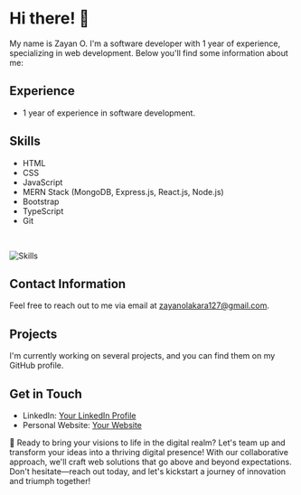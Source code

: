 # Hi there! 👋

My name is Zayan O. I'm a software developer with 1 year of experience, specializing in web development. Below you'll find some information about me:

## Experience
- 1 year of experience in software development.

## Skills
- HTML
- CSS
- JavaScript
- MERN Stack (MongoDB, Express.js, React.js, Node.js)
- Bootstrap
- TypeScript
- Git
<br>

![Skills](https://skillicons.dev/icons?i=python,html,js,cpp,css,git,bootstrap,c,typescript&perline=3)

## Contact Information
Feel free to reach out to me via email at zayanolakara127@gmail.com.

## Projects
I'm currently working on several projects, and you can find them on my GitHub profile.

## Get in Touch
- LinkedIn: [Your LinkedIn Profile](https://www.linkedin.com/in/your-linkedin-profile)
- Personal Website: [Your Website](https://www.yourwebsite.com)

🌟 Ready to bring your visions to life in the digital realm? Let's team up and transform your ideas into a thriving digital presence! With our collaborative approach, we'll craft web solutions that go above and beyond expectations. Don't hesitate—reach out today, and let's kickstart a journey of innovation and triumph together!
